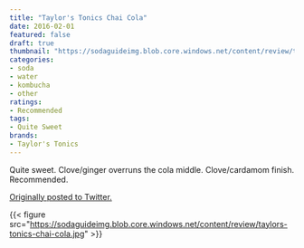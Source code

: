 ```yaml
---
title: "Taylor's Tonics Chai Cola"
date: 2016-02-01
featured: false
draft: true
thumbnail: "https://sodaguideimg.blob.core.windows.net/content/review/thumbs/taylors-tonics-chai-cola.jpg"
categories:
- soda
- water
- kombucha
- other
ratings:
- Recommended
tags:
- Quite Sweet
brands:
- Taylor's Tonics
---
```


Quite sweet. Clove/ginger overruns the cola middle. Clove/cardamom finish. Recommended.

[Originally posted to Twitter.](https://twitter.com/Cavorter/status/694238903075741697)

{{< figure src="https://sodaguideimg.blob.core.windows.net/content/review/taylors-tonics-chai-cola.jpg" >}}

